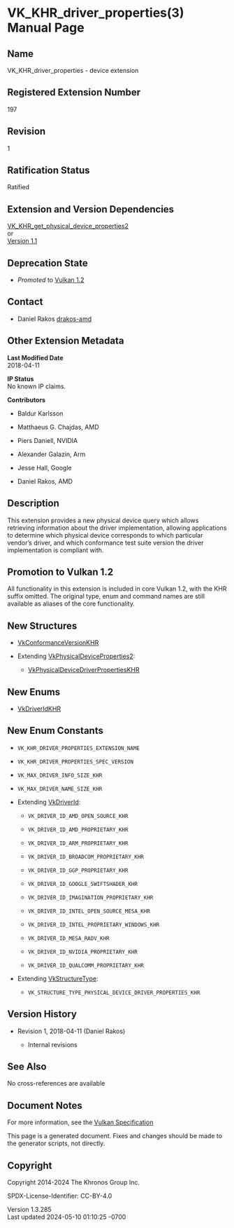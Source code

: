 # VK_KHR_driver_properties(3) Manual Page

## Name

VK_KHR_driver_properties - device extension



## <a href="#_registered_extension_number" class="anchor"></a>Registered Extension Number

197

## <a href="#_revision" class="anchor"></a>Revision

1

## <a href="#_ratification_status" class="anchor"></a>Ratification Status

Ratified

## <a href="#_extension_and_version_dependencies" class="anchor"></a>Extension and Version Dependencies

[VK_KHR_get_physical_device_properties2](https://registry.khronos.org/vulkan/specs/1.3-extensions/man/html/VK_KHR_get_physical_device_properties2.html)  
or  
[Version 1.1](#versions-1.1)  

## <a href="#_deprecation_state" class="anchor"></a>Deprecation State

- *Promoted* to <a
  href="https://registry.khronos.org/vulkan/specs/1.3-extensions/html/vkspec.html#versions-1.2-promotions"
  target="_blank" rel="noopener">Vulkan 1.2</a>

## <a href="#_contact" class="anchor"></a>Contact

- Daniel Rakos <a
  href="https://github.com/KhronosGroup/Vulkan-Docs/issues/new?body=%5BVK_KHR_driver_properties%5D%20@drakos-amd%0A*Here%20describe%20the%20issue%20or%20question%20you%20have%20about%20the%20VK_KHR_driver_properties%20extension*"
  target="_blank" rel="nofollow noopener"><em></em>drakos-amd</a>

## <a href="#_other_extension_metadata" class="anchor"></a>Other Extension Metadata

**Last Modified Date**  
2018-04-11

**IP Status**  
No known IP claims.

**Contributors**  
- Baldur Karlsson

- Matthaeus G. Chajdas, AMD

- Piers Daniell, NVIDIA

- Alexander Galazin, Arm

- Jesse Hall, Google

- Daniel Rakos, AMD

## <a href="#_description" class="anchor"></a>Description

This extension provides a new physical device query which allows
retrieving information about the driver implementation, allowing
applications to determine which physical device corresponds to which
particular vendor’s driver, and which conformance test suite version the
driver implementation is compliant with.

## <a href="#_promotion_to_vulkan_1_2" class="anchor"></a>Promotion to Vulkan 1.2

All functionality in this extension is included in core Vulkan 1.2, with
the KHR suffix omitted. The original type, enum and command names are
still available as aliases of the core functionality.

## <a href="#_new_structures" class="anchor"></a>New Structures

- [VkConformanceVersionKHR](https://registry.khronos.org/vulkan/specs/1.3-extensions/man/html/VkConformanceVersionKHR.html)

- Extending
  [VkPhysicalDeviceProperties2](https://registry.khronos.org/vulkan/specs/1.3-extensions/man/html/VkPhysicalDeviceProperties2.html):

  - [VkPhysicalDeviceDriverPropertiesKHR](https://registry.khronos.org/vulkan/specs/1.3-extensions/man/html/VkPhysicalDeviceDriverPropertiesKHR.html)

## <a href="#_new_enums" class="anchor"></a>New Enums

- [VkDriverIdKHR](https://registry.khronos.org/vulkan/specs/1.3-extensions/man/html/VkDriverIdKHR.html)

## <a href="#_new_enum_constants" class="anchor"></a>New Enum Constants

- `VK_KHR_DRIVER_PROPERTIES_EXTENSION_NAME`

- `VK_KHR_DRIVER_PROPERTIES_SPEC_VERSION`

- `VK_MAX_DRIVER_INFO_SIZE_KHR`

- `VK_MAX_DRIVER_NAME_SIZE_KHR`

- Extending [VkDriverId](https://registry.khronos.org/vulkan/specs/1.3-extensions/man/html/VkDriverId.html):

  - `VK_DRIVER_ID_AMD_OPEN_SOURCE_KHR`

  - `VK_DRIVER_ID_AMD_PROPRIETARY_KHR`

  - `VK_DRIVER_ID_ARM_PROPRIETARY_KHR`

  - `VK_DRIVER_ID_BROADCOM_PROPRIETARY_KHR`

  - `VK_DRIVER_ID_GGP_PROPRIETARY_KHR`

  - `VK_DRIVER_ID_GOOGLE_SWIFTSHADER_KHR`

  - `VK_DRIVER_ID_IMAGINATION_PROPRIETARY_KHR`

  - `VK_DRIVER_ID_INTEL_OPEN_SOURCE_MESA_KHR`

  - `VK_DRIVER_ID_INTEL_PROPRIETARY_WINDOWS_KHR`

  - `VK_DRIVER_ID_MESA_RADV_KHR`

  - `VK_DRIVER_ID_NVIDIA_PROPRIETARY_KHR`

  - `VK_DRIVER_ID_QUALCOMM_PROPRIETARY_KHR`

- Extending [VkStructureType](https://registry.khronos.org/vulkan/specs/1.3-extensions/man/html/VkStructureType.html):

  - `VK_STRUCTURE_TYPE_PHYSICAL_DEVICE_DRIVER_PROPERTIES_KHR`

## <a href="#_version_history" class="anchor"></a>Version History

- Revision 1, 2018-04-11 (Daniel Rakos)

  - Internal revisions

## <a href="#_see_also" class="anchor"></a>See Also

No cross-references are available

## <a href="#_document_notes" class="anchor"></a>Document Notes

For more information, see the <a
href="https://registry.khronos.org/vulkan/specs/1.3-extensions/html/vkspec.html#VK_KHR_driver_properties"
target="_blank" rel="noopener">Vulkan Specification</a>

This page is a generated document. Fixes and changes should be made to
the generator scripts, not directly.

## <a href="#_copyright" class="anchor"></a>Copyright

Copyright 2014-2024 The Khronos Group Inc.

SPDX-License-Identifier: CC-BY-4.0

Version 1.3.285  
Last updated 2024-05-10 01:10:25 -0700

